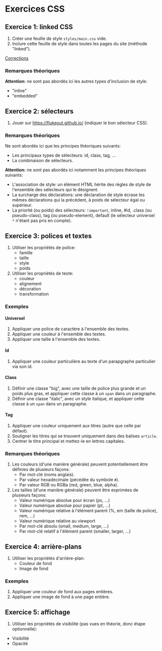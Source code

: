 # Exercices CSS

## Exercice 1: linked CSS

 1. Créer une feuille de style `styles/main.css` vide.
 2. Inclure cette feuille de style dans toutes les pages du site (méthode "linked").

 [Corrections](./v1)

### Remarques théoriques

**Attention:** ne sont pas abordés ici les autres types d'inclusion de style:
 - "inline"
 - "embedded" 

## Exercice 2: sélecteurs

 1. Jouer sur https://flukeout.github.io/ (indiquer le bon sélecteur CSS).


### Remarques théoriques

Ne sont abordés ici que les principes théoriques suivants:
 - Les principaux types de sélecteurs: id, class, tag, ...
 - La combinaison de sélecteurs.

**Attention:** ne sont pas abordés ici notamment les principes théoriques suivants:
 - L'association de style: un élément HTML hérite des règles de style de l'ensemble des sélecteurs qui le désignent.
 - La surcharge des déclarations: une déclaration de style écrase les mêmes déclarations qui la précédent, à poids de sélecteur égal ou supérieur.
 - La priorité (ou poids) des sélecteurs: `!important`, inline, #id, .class (ou pseudo-class), tag (ou pseudo-element), default (le sélecteur universel `*` n'étant pas pris en compte).


## Exercice 3: polices et textes

 1. Utiliser les propriétés de police:
    - famille
    - taille
    - style
    - poids
 2. Utiliser les propriétés de texte:
    - couleur
    - alignement
    - décoration
    - transformation


### Exemples

#### Universel
 1. Appliquer une police de caractère à l'ensemble des textes.
 2. Appliquer une couleur à l'ensemble des textes.
 3. Appliquer une taille à l'ensemble des textes.

#### Id
 1. Appliquer une couleur particulière au texte d'un parapgraphe particulier via son id.

#### Class
 1. Définir une classe "big", avec une taille de police plus grande et un poids plus gras, et appliquer cette classe à un `span` dans un paragraphe.
 2. Définir une classe "italic", avec un style italique, et appliquer cette classe à un `span` dans un paragraphe.

#### Tag
 1. Appliquer une couleur uniquement aux titres (autre que celle par défaut).
 2. Souligner les titres qui se trouvent uniquement dans des balises `article`.
 3. Centrer le titre principal et mettez-le en lettres capitales.


### Remarques théoriques

 1. Les couleurs (d'une manière générale) peuvent potentiellement être définies de plusieurs façons:
    - Par mot-clé (noms anglais).
    - Par valeur hexadécimale (pécédée du symbole `#`).
    - Par valeur RGB ou RGBa (red, green, blue, alpha).
 2. Les tailles (d'une manière générale) peuvent être exprimées de plusieurs façons:
    - Valeur numérique absolue pour écran (px, ...)
    - Valeur numérique absolue pour papier (pt, ...)
    - Valeur numérique relative à l'élément parent (%, em (taille de police), rem, ...)
    - Valeur numérique relative au viewport
    - Par mot-clé absolu (small, medium, large, ...)
    - Par mot-clé relatif à l'élément parent (smaller, larger, ...)

## Exercice 4: arrière-plans

 1. Utiliser les propriétés d'arrière-plan:
    - Couleur de fond
    - Image de fond

### Exemples

 1. Appliquer une couleur de fond aux pages entières.
 2. Appliquer une image de fond à une page entière.


## Exercice 5: affichage

 1. Utiliser les propriétés de visibilité (pas vues en théorie, donc étape optionnelle):
   - Visibilité
   - Opacité

